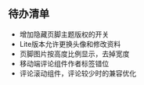 ## 待办清单

- 增加隐藏页脚主题版权的开关
- Lite版本允许更换头像和修改资料
- 页脚图片按高度比例显示，去掉宽度
- 移动端评论组件作者标签错位
- 评论滚动组件，评论较少时的兼容优化
